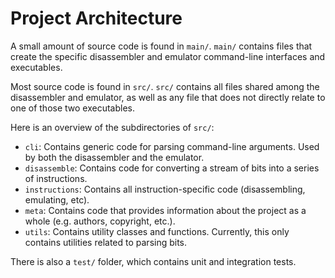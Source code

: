 # Project Architecture
A small amount of source code is found in `main/`. `main/` contains files
that create the specific disassembler and emulator command-line interfaces
and executables.

Most source code is found in `src/`. `src/` contains all files shared among
the disassembler and emulator, as well as any file that does not directly
relate to one of those two executables.

Here is an overview of the subdirectories of `src/`:
 - `cli`: Contains generic code for parsing command-line arguments. Used by
          both the disassembler and the emulator.
 - `disassemble`: Contains code for converting a stream of bits into a series
          of instructions.
 - `instructions`: Contains all instruction-specific code (disassembling,
          emulating, etc).
 - `meta`: Contains code that provides information about the project as a
          whole (e.g. authors, copyright, etc.).
 - `utils`: Contains utility classes and functions. Currently, this only
          contains utilities related to parsing bits.

There is also a `test/` folder, which contains unit and integration tests.
